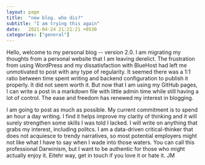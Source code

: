 ```yaml
---
layout: page
title:  "new blog. who dis?"
subtitle: "I am trying this again"
date:   2021-04-24 21:21:21 +0530
categories: ["general"]
---
```

Hello, welcome to my personal blog -- version 2.0. I am migrating my thoughts from a personal website that I am leaving derelict. The frustration from using WordPress and my dissatisfaction with BlueHost had left me unmotivated to post with any type of regularity. It seemed there was a 1:1 ratio between time spent writing and backend configuration to publish it properly. It did not seem worth it. But now that I am using my GitHub pages, I can write a post in a markdown file with little admin time while still having a lot of control. The ease and freedom has renewed my interest in blogging.

I am going to post as much as possible. My current commitment is to spend an hour a day writing. I find it helps improve my clarity of thinking and it will surely strengthen some skills I was told I lacked. I will write on anything that grabs my interest, including politcs. I am a data-driven critical-thinker that does not acquiesce to trendy narratives, so most potential employers might not like what I have to say when I wade into those waters. You can call this professional Darwinism, but I want to be authentic for those who might actually enjoy it. Eitehr way, get in touch if you love it or hate it.
JM
